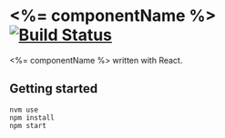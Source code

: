 # <%= componentName %> [![Build Status](https://travis-ci.org/hourliert/react-component-seed.svg?branch=develop)](https://travis-ci.org/hourliert/react-component-seed)

<%= componentName %> written with React.

## Getting started
```
nvm use
npm install
npm start
```
